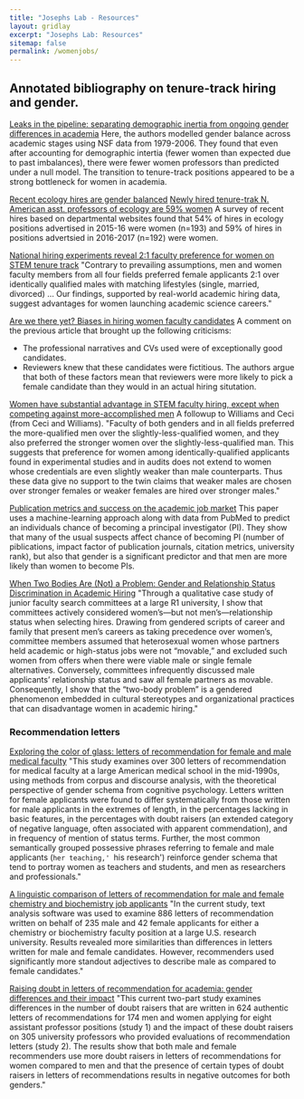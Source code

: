 ```yaml
---
title: "Josephs Lab - Resources"
layout: gridlay
excerpt: "Josephs Lab: Resources"
sitemap: false
permalink: /womenjobs/
---
```


## Annotated bibliography on tenure-track hiring and gender.

[Leaks in the pipeline: separating demographic inertia from ongoing gender differences in academia](http://rspb.royalsocietypublishing.org/content/279/1743/3736)
Here, the authors modelled gender balance across academic stages using NSF data from 1979-2006. They found that even after accounting for demographic intertia (fewer women than expected due to past imbalances), there were fewer women professors than predicted under a null model. The transition to tenure-track positions appeared to be a strong bottleneck for women in academia. 

[Recent ecology hires are gender balanced](https://dynamicecology.wordpress.com/2016/11/29/a-bit-of-good-news-that-most-ecologists-werent-expecting-recent-ecology-hires-are-gender-balanced/#more-33669)
[Newly hired tenure-trak N. American asst. professors of ecology are 59% women](https://dynamicecology.wordpress.com/2017/10/02/newly-hired-tenure-track-n-american-asst-professors-of-ecology-are-59-women/)
A survey of recent hires based on departmental websites found that 54% of hires in ecology positions advertised in 2015-16 were women (n=193)  and 59% of hires in positions advertsied in 2016-2017 (n=192) were women.

[National hiring experiments reveal 2:1 faculty preference for women on STEM tenure track](http://www.pnas.org/content/112/17/5360.short)
"Contrary to prevailing assumptions, men and women faculty members from all four fields preferred female applicants 2:1 over identically qualified males with matching lifestyles (single, married, divorced) ... Our findings, supported by real-world academic hiring data, suggest advantages for women launching academic science careers."

[Are we there yet? Biases in hiring women faculty candidates](https://pubs.acs.org/doi/full/10.1021/acs.analchem.5b02454)
A comment on the previous article that brought up the following criticisms:
* The professional narratives and CVs used were of exceptionally good candidates. 
* Reviewers knew that these candidates were fictitious.
The authors argue that both of these factors mean that reviewers were more likely to pick a female candidate than they would in an actual hiring situtation.

[Women have substantial advantage in STEM faculty hiring, except when competing against more-accomplished men](https://www.ncbi.nlm.nih.gov/pmc/articles/PMC4611984/)
A followup to Williams and Ceci (from Ceci and Williams). "Faculty of both genders and in all fields preferred the more-qualified men over the slightly-less-qualified women, and they also preferred the stronger women over the slightly-less-qualified man. This suggests that preference for women among identically-qualified applicants found in experimental studies and in audits does not extend to women whose credentials are even slightly weaker than male counterparts. Thus these data give no support to the twin claims that weaker males are chosen over stronger females or weaker females are hired over stronger males."


[Publication metrics and success on the academic job market](https://www.sciencedirect.com/science/article/pii/S0960982214004771)
This paper uses a machine-learning approach along with data from PubMed to predict an individuals chance of becoming a principal investigator (PI). They show that many of the usual suspects affect chance of becoming PI (number of piblications, impact factor of publication journals, citation metrics, university rank), but also that gender is a significant predictor and that men are more likely than women to become PIs.

[When Two Bodies Are (Not) a Problem: Gender and Relationship Status Discrimination in Academic Hiring](http://journals.sagepub.com/doi/full/10.1177/0003122417739294)
"Through a qualitative case study of junior faculty search committees at a large R1 university, I show that committees actively considered women’s—but not men’s—relationship status when selecting hires. Drawing from gendered scripts of career and family that present men’s careers as taking precedence over women’s, committee members assumed that heterosexual women whose partners held academic or high-status jobs were not “movable,” and excluded such women from offers when there were viable male or single female alternatives. Conversely, committees infrequently discussed male applicants’ relationship status and saw all female partners as movable. Consequently, I show that the “two-body problem” is a gendered phenomenon embedded in cultural stereotypes and organizational practices that can disadvantage women in academic hiring."

### Recommendation letters
[Exploring the color of glass: letters of recommendation for female and male medical faculty](http://journals.sagepub.com/doi/abs/10.1177/0957926503014002277)
"This study examines over 300 letters of recommendation for medical faculty at a large American medical school in the mid-1990s, using methods from corpus and discourse analysis, with the theoretical perspective of gender schema from cognitive psychology. Letters written for female applicants were found to differ systematically from those written for male applicants in the extremes of length, in the percentages lacking in basic features, in the percentages with doubt raisers (an extended category of negative language, often associated with apparent commendation), and in frequency of mention of status terms. Further, the most common semantically grouped possessive phrases referring to female and male applicants (`her teaching,' `his research') reinforce gender schema that tend to portray women as teachers and students, and men as researchers and professionals."

[A linguistic comparison of letters of recommendation for male and female chemistry and biochemistry job applicants](https://www.ncbi.nlm.nih.gov/pmc/articles/PMC2572075/)
"In the current study, text analysis software was used to examine 886 letters of recommendation written on behalf of 235 male and 42 female applicants for either a chemistry or biochemistry faculty position at a large U.S. research university. Results revealed more similarities than differences in letters written for male and female candidates. However, recommenders used significantly more standout adjectives to describe male as compared to female candidates."

[Raising doubt in letters of recommendation for academia: gender differences and their impact](https://link.springer.com/article/10.1007%2Fs10869-018-9541-1)
"This current two-part study examines differences in the number of doubt raisers that are written in 624 authentic letters of recommendations for 174 men and women applying for eight assistant professor positions (study 1) and the impact of these doubt raisers on 305 university professors who provided evaluations of recommendation letters (study 2). The results show that both male and female recommenders use more doubt raisers in letters of recommendations for women compared to men and that the presence of certain types of doubt raisers in letters of recommendations results in negative outcomes for both genders."


